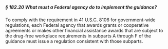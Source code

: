 ##### § 182.20 What must a Federal agency do to implement the guidance? #####

To comply with the requirement in 41 U.S.C. 8106 for government-wide regulations, each Federal agency that awards grants or cooperative agreements or makes other financial assistance awards that are subject to the drug-free workplace requirements in subparts A through F of the guidance must issue a regulation consistent with those subparts.